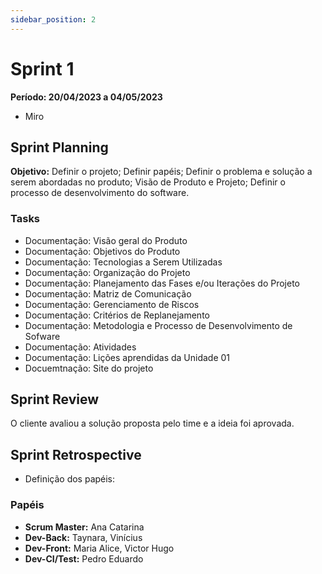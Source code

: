 ```yaml
---
sidebar_position: 2
---
```


# Sprint 1

**Período: 20/04/2023 a 04/05/2023**

- Miro

## Sprint Planning

**Objetivo:** Definir o projeto; Definir papéis; Definir o problema e solução a serem abordadas no produto; Visão de Produto e Projeto; Definir o processo de desenvolvimento do software.

### Tasks

- Documentação: Visão geral do Produto
- Documentação: Objetivos do Produto
- Documentação: Tecnologias a Serem Utilizadas
- Documentação: Organização do Projeto
- Documentação: Planejamento das Fases e/ou Iterações do Projeto
- Documentação: Matriz de Comunicação
- Documentação: Gerenciamento de Riscos
- Documentação: Critérios de Replanejamento
- Documentação: Metodologia e Processo de Desenvolvimento de Sofware
- Documentação: Atividades
- Documentação: Lições aprendidas da Unidade 01
- Docuemtnação: Site do projeto

## Sprint Review
O cliente avaliou a solução proposta pelo time e a ideia foi aprovada.

## Sprint Retrospective

- Definição dos papéis:

### Papéis

- **Scrum Master:** Ana Catarina
- **Dev-Back:** Taynara, Vinícius
- **Dev-Front:** Maria Alice, Victor Hugo
- **Dev-CI/Test:** Pedro Eduardo

